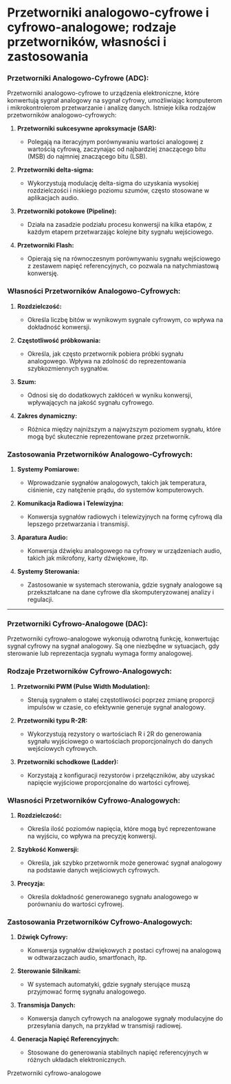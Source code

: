 # Przetworniki analogowo-cyfrowe i cyfrowo-analogowe; rodzaje przetworników, własności i zastosowania

### Przetworniki Analogowo-Cyfrowe (ADC):

Przetworniki analogowo-cyfrowe to urządzenia elektroniczne, które konwertują sygnał analogowy na sygnał cyfrowy, umożliwiając komputerom i mikrokontrolerom przetwarzanie i analizę danych. Istnieje kilka rodzajów przetworników analogowo-cyfrowych:

1. **Przetworniki sukcesywne aproksymacje (SAR):**
   - Polegają na iteracyjnym porównywaniu wartości analogowej z wartością cyfrową, zaczynając od najbardziej znaczącego bitu (MSB) do najmniej znaczącego bitu (LSB).

2. **Przetworniki delta-sigma:**
   - Wykorzystują modulację delta-sigma do uzyskania wysokiej rozdzielczości i niskiego poziomu szumów, często stosowane w aplikacjach audio.

3. **Przetworniki potokowe (Pipeline):**
   - Działa na zasadzie podziału procesu konwersji na kilka etapów, z każdym etapem przetwarzając kolejne bity sygnału wejściowego.

4. **Przetworniki Flash:**
   - Opierają się na równoczesnym porównywaniu sygnału wejściowego z zestawem napięć referencyjnych, co pozwala na natychmiastową konwersję.

### Własności Przetworników Analogowo-Cyfrowych:

1. **Rozdzielczość:**
   - Określa liczbę bitów w wynikowym sygnale cyfrowym, co wpływa na dokładność konwersji.

2. **Częstotliwość próbkowania:**
   - Określa, jak często przetwornik pobiera próbki sygnału analogowego. Wpływa na zdolność do reprezentowania szybkozmiennych sygnałów.

3. **Szum:**
   - Odnosi się do dodatkowych zakłóceń w wyniku konwersji, wpływających na jakość sygnału cyfrowego.

4. **Zakres dynamiczny:**
   - Różnica między najniższym a najwyższym poziomem sygnału, które mogą być skutecznie reprezentowane przez przetwornik.

### Zastosowania Przetworników Analogowo-Cyfrowych:

1. **Systemy Pomiarowe:**
   - Wprowadzanie sygnałów analogowych, takich jak temperatura, ciśnienie, czy natężenie prądu, do systemów komputerowych.

2. **Komunikacja Radiowa i Telewizyjna:**
   - Konwersja sygnałów radiowych i telewizyjnych na formę cyfrową dla lepszego przetwarzania i transmisji.

3. **Aparatura Audio:**
   - Konwersja dźwięku analogowego na cyfrowy w urządzeniach audio, takich jak mikrofony, karty dźwiękowe, itp.

4. **Systemy Sterowania:**
   - Zastosowanie w systemach sterowania, gdzie sygnały analogowe są przekształcane na dane cyfrowe dla skomputeryzowanej analizy i regulacji.

---

### Przetworniki Cyfrowo-Analogowe (DAC):

Przetworniki cyfrowo-analogowe wykonują odwrotną funkcję, konwertując sygnał cyfrowy na sygnał analogowy. Są one niezbędne w sytuacjach, gdy sterowanie lub reprezentacja sygnału wymaga formy analogowej.

### Rodzaje Przetworników Cyfrowo-Analogowych:

1. **Przetworniki PWM (Pulse Width Modulation):**
   - Sterują sygnałem o stałej częstotliwości poprzez zmianę proporcji impulsów w czasie, co efektywnie generuje sygnał analogowy.

2. **Przetworniki typu R-2R:**
   - Wykorzystują rezystory o wartościach R i 2R do generowania sygnału wyjściowego o wartościach proporcjonalnych do danych wejściowych cyfrowych.

3. **Przetworniki schodkowe (Ladder):**
   - Korzystają z konfiguracji rezystorów i przełączników, aby uzyskać napięcie wyjściowe proporcjonalne do wartości cyfrowej.

### Własności Przetworników Cyfrowo-Analogowych:

1. **Rozdzielczość:**
   - Określa ilość poziomów napięcia, które mogą być reprezentowane na wyjściu, co wpływa na precyzję konwersji.

2. **Szybkość Konwersji:**
   - Określa, jak szybko przetwornik może generować sygnał analogowy na podstawie danych wejściowych cyfrowych.

3. **Precyzja:**
   - Określa dokładność generowanego sygnału analogowego w porównaniu do wartości cyfrowej.

### Zastosowania Przetworników Cyfrowo-Analogowych:

1. **Dźwięk Cyfrowy:**
   - Konwersja sygnałów dźwiękowych z postaci cyfrowej na analogową w odtwarzaczach audio, smartfonach, itp.

2. **Sterowanie Silnikami:**
   - W systemach automatyki, gdzie sygnały sterujące muszą przyjmować formę sygnału analogowego.

3. **Transmisja Danych:**
   - Konwersja danych cyfrowych na analogowe sygnały modulacyjne do przesyłania danych, na przykład w transmisji radiowej.

4. **Generacja Napięć Referencyjnych:**
   - Stosowane do generowania stabilnych napięć referencyjnych w różnych układach elektronicznych.

Przetworniki cyfrowo-analogowe